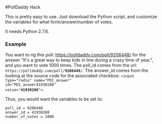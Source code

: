 #PollDaddy Hack

This is pretty easy to use.  Just download the Python script, and customize the variables for what form/answer/number of votes.  

It needs Python 2.7.6.

### Example
You want to rig this poll: https://polldaddy.com/poll/9206448/ for the answer "It's a great way to keep kids in line during a crazy time of year.", and you want to vote 1000 times.  The poll_id comes from the url: <code>https://polldaddy\.com/poll/**9206448**/</code>.  The answer_id comes from the looking at the source code for the associated checkbox: <code>\<input type="radio" name="PDI_answer" id="PDI_answer41930288" value="**41930288**"></code>.


Thus, you would want the variables to be set to:
```
poll_id = 9206448
answer_id = 41930288
number_of_votes = 1000
```
